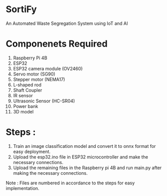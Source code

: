 # SortiFy
An Automated Waste Segregation System using IoT and AI

# Componenets Required
1. Raspberry Pi 4B
2. ESP32 
3. ESP32 camera module (OV2460)
4. Servo motor (SG90)
5. Stepper motor (NEMA17)
6. L-shaped rod
7. Shaft Coupler
8. IR sensor 
9. Ultrasonic Sensor (HC-SR04) 
10. Power bank
11. 3D model

# Steps :
1. Train an image classification model and convert it to onnx format for easy deployment.
2. Upload the esp32.ino file in ESP32 microcontroller and make the necessary connections.
3. Upload the remaining files in the Raspberry pi 4B and run main.py after making the necessary connections.

Note : Files are numbered in accordance to the steps for easy implementation.
